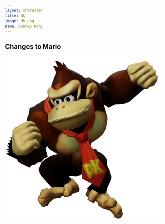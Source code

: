```yaml
---
layout: character
title: dk
image: dk.png
name: Donkey Kong
---
```


## Changes to Mario
![Donkey Kong](/images/content/css/dk.png)
